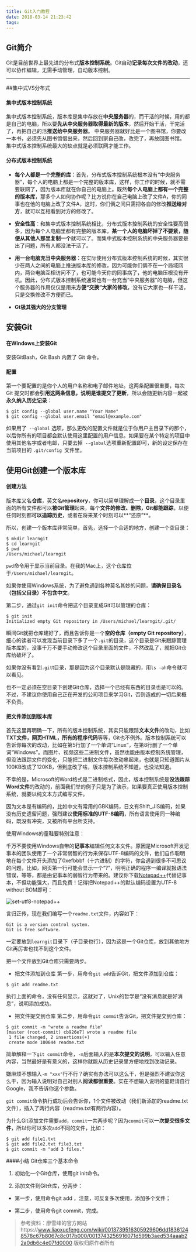 ```yaml
---
title: Git入门教程
date: 2018-03-14 21:23:42
tags:
---
```



## Git简介
Git是目前世界上最先进的分布式**版本控制系统**。Git自动**记录每次文件的改动**，还可以协作编辑，无需手动管理，自动版本控制。

-------------------

##集中式VS分布式
#### 集中式版本控制系统

集中式版本控制系统，版本库是集中存放在**中央服务器**的，而干活的时候，用的都是自己的电脑，所以要**先从中央服务器取得最新的版本**，然后开始干活，干完活了，再把自己的活**推送给中央服务器**。
中央服务器就好比是一个图书馆，你要改一本书，必须先从图书馆借出来，然后回到家自己改，改完了，再放回图书馆。
集中式版本控制系统最大的缺点就是必须联网才能工作。
#### 分布式版本控制系统
- **每个人都是一个完整的库**：首先，分布式版本控制系统根本没有“中央服务器”，每个人的电脑上都是一个完整的版本库，这样，你工作的时候，就不需要联网了，因为版本库就在你自己的电脑上。既然**每个人电脑上都有一个完整的版本库**，那多个人如何协作呢？比方说你在自己电脑上改了文件A，你的同事也在他的电脑上改了文件A，这时，你们俩之间只需把各自的修改**推送给对方**，就可以互相看到对方的修改了。

- **安全性高**：和集中式版本控制系统相比，分布式版本控制系统的安全性要高很多，因为每个人电脑里都有完整的版本库，**某一个人的电脑坏掉了不要紧，随便从其他人那里复制一个**就可以了。而集中式版本控制系统的中央服务器要是出了问题，所有人都没法干活了。

- **用一台电脑充当中央服务器**：在实际使用分布式版本控制系统的时候，其实很少在两人之间的电脑上推送版本库的修改，因为可能你们俩不在一个局域网内，两台电脑互相访问不了，也可能今天你的同事病了，他的电脑压根没有开机。因此，分布式版本控制系统通常也有一台充当“中央服务器”的电脑，但这个服务器的作用仅仅是用来**方便“交换”大家的修改**，没有它大家也一样干活，只是交换修改不方便而已。
- **Gt极其强大的分支管理**
## 安装Git
#### 在Windows上安装Git
安装GitBash，Git Bash 内置了 Git 命令。
#### 配置
第一个要配置的是你个人的用户名称和电子邮件地址。这两条配置很重要，每次 Git 提交时都会**引用这两条信息，说明是谁提交了更新**，所以会随更新内容一起被**永久纳入历史记录**：

```
$ git config --global user.name "Your Name"
$ git config --global user.email "email@example.com"
```
如果用了` --global` 选项，那么更改的配置文件就是位于你用户主目录下的那个，以后你所有的项目都会默认使用这里配置的用户信息。如果要在某个特定的项目中使用其他名字或者电邮，只要去掉` --global`选项重新配置即可，新的设定保存在当前项目的 `.git/config `文件里。

## 使用Git创建一个版本库
#### 创建方法
版本库又名**仓库**，英文名**repository**，你可以简单理解成一个**目录**，这个目录里面的所有文件都可以**被Git管理**起来，每个**文件的修改、删除，Git都能跟踪**，以便任何时刻都**可以追踪历史**，或者在将来某个时刻可以**“还原”**。

所以，创建一个版本库非常简单，首先，选择一个合适的地方，创建一个空目录：

```
$ mkdir learngit
$ cd learngit
$ pwd
/Users/michael/learngit
```
`pwd`命令用于显示当前目录。在我的Mac上，这个仓库位于`/Users/michael/learngit`。

如果你使用Windows系统，为了避免遇到各种莫名其妙的问题，**请确保目录名（包括父目录）不包含中文**。

第二步，通过`git init`命令把这个目录变成Git可以管理的仓库：

```
$ git init
Initialized empty Git repository in /Users/michael/learngit/.git/
```
瞬间Git就把仓库建好了，而且告诉你是一个**空的仓库（empty Git repository）**，细心的读者可以发现当前目录下多了一个`.git`的目录，这个目录是Git来跟踪管理版本库的，没事千万不要手动修改这个目录里面的文件，不然改乱了，就把Git仓库给破坏了。

如果你没有看到`.git`t目录，那是因为这个目录默认是隐藏的，用`ls -ah`命令就可以看见。

 也不一定必须在空目录下创建Git仓库，选择一个已经有东西的目录也是可以的。不过，不建议你使用自己正在开发的公司项目来学习Git，否则造成的一切后果概不负责。

#### 把文件添加到版本库


首先这里再明确一下，所有的版本控制系统，其实只能跟踪**文本文件**的改动，比如**TXT文件，网页HTML，所有的程序代码**等等，Git也不例外。版本控制系统可以告诉你每次的改动，比如在第5行加了一个单词“Linux”，在第8行删了一个单词“Windows”。而图片、视频这些二进制文件，虽然也能由版本控制系统管理，但没法跟踪文件的变化，只能把二进制文件每次改动串起来，也就是只知道图片从100KB改成了120KB，但到底改了啥，版本控制系统不知道，也没法知道。

不幸的是，Microsoft的Word格式是二进制格式，因此，版本控制系统是**没法跟踪Word文件**的改动的，前面我们举的例子只是为了演示，如果要真正使用版本控制系统，就要以纯文本方式编写文件。

因为文本是有编码的，比如中文有常用的GBK编码，日文有Shift_JIS编码，如果没有历史遗留问题，强烈建议**使用标准的UTF-8编码**，所有语言使用同一种编码，既没有冲突，又被所有平台所支持。

使用Windows的童鞋要特别注意：

千万不要使用Windows自带的**记事本**编辑任何文本文件。原因是Microsoft开发记事本的团队使用了一个非常弱智的行为来保存UTF-8编码的文件，他们自作聪明地在每个文件开头添加了0xefbbbf（十六进制）的字符，你会遇到很多不可思议的问题，比如，网页第一行可能会显示一个“?”，明明正确的程序一编译就报语法错误，等等，都是由记事本的弱智行为带来的。建议你下载[Notepad++](http://notepad-plus-plus.org/)代替记事本，不但功能强大，而且免费！记得把Notepad++的默认编码设置为UTF-8 without BOM即可：

![set-utf8-notepad++](http://upload-images.jianshu.io/upload_images/11017215-6e3ce9f537571123?imageMogr2/auto-orient/strip%7CimageView2/2/w/1240)

言归正传，现在我们编写一个`readme.txt`文件，内容如下：

```
Git is a version control system.
Git is free software.

```

一定要放到`learngit`目录下（子目录也行），因为这是一个Git仓库，放到其他地方Git再厉害也找不到这个文件。

把一个文件放到Git仓库只需要两步。
- 把文件添加到仓库
第一步，用命令`git add`告诉Git，把文件添加到仓库：

```
$ git add readme.txt

```

执行上面的命令，没有任何显示，这就对了，Unix的哲学是“没有消息就是好消息”，说明添加成功。

- 把文件提交到仓库
第二步，用命令`git commit`告诉Git，把文件提交到仓库：

```
$ git commit -m "wrote a readme file"
[master (root-commit) cb926e7] wrote a readme file
 1 file changed, 2 insertions(+)
 create mode 100644 readme.txt

```

简单解释一下`git commit`命令，`-m`后面输入的是**本次提交的说明**，可以输入任意内容，当然最好是有意义的，这样你就能从历史记录里方便地找到改动记录。

嫌麻烦不想输入`-m "xxx"`行不行？确实有办法可以这么干，但是强烈不建议你这么干，因为输入说明对自己对别人**阅读都很重要**。实在不想输入说明的童鞋请自行Google，我不告诉你这个参数。

`git commit`命令执行成功后会告诉你，1个文件被改动（我们新添加的readme.txt文件），插入了两行内容（readme.txt有两行内容）。

为什么Git添加文件需要`add`，`commit`一共两步呢？因为`commit`可以**一次提交很多文件**，所以你可以多次`add`不同的文件，比如：

```
$ git add file1.txt
$ git add file2.txt file3.txt
$ git commit -m "add 3 files."
```
####小结
Git仓库三个基本命令

1. 初始化一个Git仓库，使用git init命令。

2. 添加文件到Git仓库，分两步：

  - 第一步，使用命令git add <file>，注意，可反复多次使用，添加多个文件；

  - 第二步，使用命令git commit，完成。
> 参考资料：廖雪峰的官方网站https://www.liaoxuefeng.com/wiki/0013739516305929606dd18361248578c67b8067c8c017b000/0013743256916071d599b3aed534aaab22a0db6c4e07fd0000
版权归原作者所有
